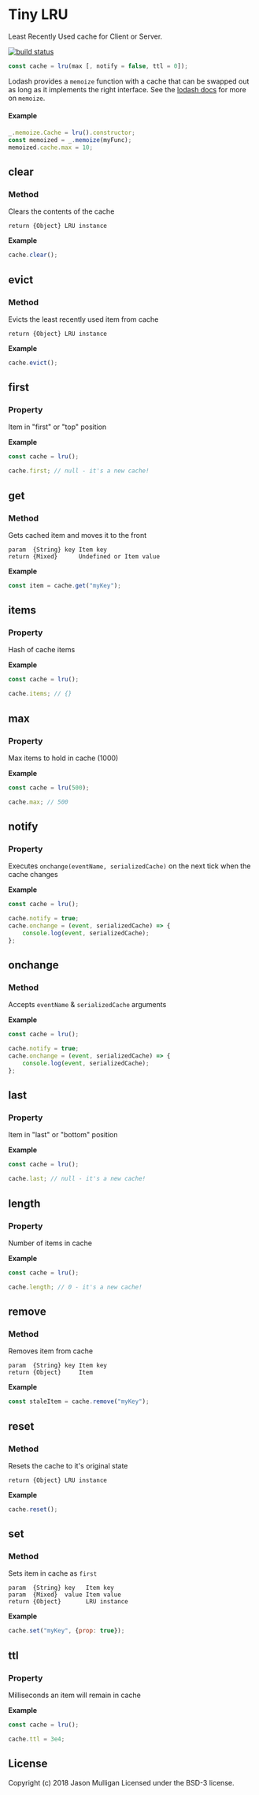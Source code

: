 # Tiny LRU

Least Recently Used cache for Client or Server.

[![build status](https://secure.travis-ci.org/avoidwork/tiny-lru.svg)](http://travis-ci.org/avoidwork/tiny-lru)

```javascript
const cache = lru(max [, notify = false, ttl = 0]);
```

Lodash provides a `memoize` function with a cache that can be swapped out as long as it implements the right interface.
See the [lodash docs](https://lodash.com/docs#memoize) for more on `memoize`.

#### Example
```javascript
_.memoize.Cache = lru().constructor;
const memoized = _.memoize(myFunc);
memoized.cache.max = 10;
```

## clear
### Method

Clears the contents of the cache

	return {Object} LRU instance

**Example**

```javascript
cache.clear();
```

## evict
### Method

Evicts the least recently used item from cache

	return {Object} LRU instance

**Example**

```javascript
cache.evict();
```

## first
### Property

Item in "first" or "top" position

**Example**

```javascript
const cache = lru();

cache.first; // null - it's a new cache!
```

## get
### Method

Gets cached item and moves it to the front

	param  {String} key Item key
	return {Mixed}      Undefined or Item value

**Example**

```javascript
const item = cache.get("myKey");
```

## items
### Property

Hash of cache items

**Example**

```javascript
const cache = lru();

cache.items; // {}
```

## max
### Property

Max items to hold in cache (1000)

**Example**

```javascript
const cache = lru(500);

cache.max; // 500
```

## notify
### Property

Executes `onchange(eventName, serializedCache)` on the next tick when the cache changes

**Example**

```javascript
const cache = lru();

cache.notify = true;
cache.onchange = (event, serializedCache) => {
	console.log(event, serializedCache);
};
```

## onchange
### Method

Accepts `eventName` & `serializedCache` arguments

**Example**

```javascript
const cache = lru();

cache.notify = true;
cache.onchange = (event, serializedCache) => {
	console.log(event, serializedCache);
};
````

## last
### Property

Item in "last" or "bottom" position

**Example**

```javascript
const cache = lru();

cache.last; // null - it's a new cache!
```

## length
### Property

Number of items in cache

**Example**

```javascript
const cache = lru();

cache.length; // 0 - it's a new cache!
```

## remove
### Method

Removes item from cache

	param  {String} key Item key
	return {Object}     Item

**Example**

```javascript
const staleItem = cache.remove("myKey");
```

## reset
### Method

Resets the cache to it's original state

	return {Object} LRU instance

**Example**

```javascript
cache.reset();
```

## set
### Method

Sets item in cache as `first`

	param  {String} key   Item key
	param  {Mixed}  value Item value
	return {Object}       LRU instance

**Example**

```javascript
cache.set("myKey", {prop: true});
```

## ttl
### Property

Milliseconds an item will remain in cache

**Example**

```javascript
const cache = lru();

cache.ttl = 3e4;
```

## License
Copyright (c) 2018 Jason Mulligan
Licensed under the BSD-3 license.
